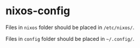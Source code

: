 # nixos-config

Files in `nixos` folder should be placed in `/etc/nixos/`.

Files in `config` folder should be placed in `~/.config/`.

